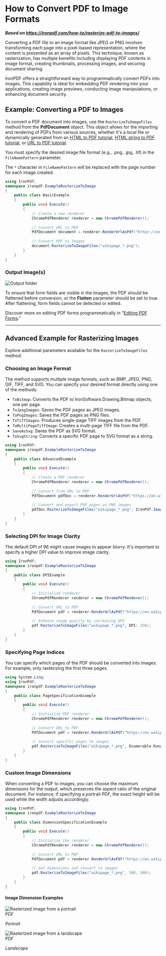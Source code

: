 # How to Convert PDF to Image Formats

***Based on <https://ironpdf.com/how-to/rasterize-pdf-to-images/>***


Converting a PDF file to an image format like JPEG or PNG involves transforming each page into a pixel-based representation, where the content is presented as an array of pixels. This technique, known as rasterization, has multiple benefits including displaying PDF contents in image format, creating thumbnails, processing images, and securing document sharing.

IronPDF offers a straightforward way to programmatically convert PDFs into images. This capability is ideal for embedding PDF rendering into your applications, creating image previews, conducting image manipulations, or enhancing document security.

## Example: Converting a PDF to Images

To convert a PDF document into images, use the `RasterizeToImageFiles` method from the **PdfDocument** object. This object allows for the importing and rendering of PDFs from various sources, whether it's a local file or dynamically generated from an [HTML to PDF tutorial](https://ironpdf.com/how-to/html-file-to-pdf/), [HTML string to PDF tutorial](https://ironpdf.com/how-to/html-string-to-pdf/), or [URL to PDF tutorial](https://ironpdf.com/how-to/url-to-pdf/).

You must specify the desired image file format (e.g., .png, .jpg, .tif) in the `FileNamePattern` parameter.

The `*` character in `FileNamePattern` will be replaced with the page number for each image created.

```cs
using IronPdf;
namespace ironpdf.ExampleRasterizeToImage
{
    public class BasicExample
    {
        public void Execute()
        {
            // Create a new renderer
            ChromePdfRenderer renderer = new ChromePdfRenderer();
            
            // Convert URL to PDF
            PdfDocument document = renderer.RenderUrlAsPdf("https://en.wikipedia.org/wiki/Main_Page");
            
            // Convert PDF to Images
            document.RasterizeToImageFiles("wikipage_*.png");
        }
    }
}
```

### Output Image(s)

<div class="center-image-wrapper">
     <img src="https://ironpdf.com/static-assets/pdf/how-to/rasterize-pdf-to-images/rasterize-pdf-to-images-rasterize.png" alt="Output folder" class="img-responsive add-shadow">
</div>

To ensure that form fields are visible in the images, the PDF should be flattened before conversion, or the **Flatten** parameter should be set to true. After flattening, form fields cannot be detected or edited.

Discover more on editing PDF forms programmatically in "[Editing PDF Forms](https://ironpdf.com/how-to/edit-forms/)."

<hr>

## Advanced Example for Rasterizing Images

Explore additional parameters available for the `RasterizeToImageFiles` method.

### Choosing an Image Format

The method supports multiple image formats, such as BMP, JPEG, PNG, GIF, TIFF, and SVG. You can specify your desired format directly using one of the methods:

- `ToBitmap`: Converts the PDF to IronSoftware.Drawing.Bitmap objects, one per page.
- `ToJpegImages`: Saves the PDF pages as JPEG images.
- `ToPngImages`: Saves the PDF pages as PNG files.
- `ToTiffImages`: Produces single-page TIFF images from the PDF.
- `ToMultiPageTiffImage`: Creates a multi-page TIFF file from the PDF.
- `SaveAsSvg`: Saves the PDF as SVG format.
- `ToSvgString`: Converts a specific PDF page to SVG format as a string.

```cs
using IronPdf;
namespace ironpdf.ExampleRasterizeToImage
{
    public class AdvancedExample
    {
        public void Execute()
        {
            // Create a PDF renderer
            ChromePdfRenderer renderer = new ChromePdfRenderer();
            
            // Convert from URL to PDF
            PdfDocument pdfDoc = renderer.RenderUrlAsPdf("https://en.wikipedia.org/wiki/Main_Page");
            
            // Convert and export PDF pages as PNG images
            pdfDoc.RasterizeToImageFiles("wikipage_*.png", IronPdf.Imaging.ImageType.Png);
        }
    }
}
```

### Selecting DPI for Image Clarity

The default DPI of 96 might cause images to appear blurry. It's important to specify a higher DPI value to improve image clarity.

```cs
using IronPdf;
namespace ironpdf.ExampleRasterizeToImage
{
    public class DPIExample
    {
        public void Execute()
        {
            // Initialize renderer
            ChromePdfRenderer renderer = new ChromePdfRenderer();
            
            // Convert URL to PDF
            PdfDocument pdf = renderer.RenderUrlAsPdf("https://en.wikipedia.org/wiki/Main_Page");
            
            // Enhance image quality by increasing DPI
            pdf.RasterizeToImageFiles("wikipage_*.png", DPI: 150);
        }
    }
}
```

### Specifying Page Indices

You can specify which pages of the PDF should be converted into images. For example, only rasterizing the first three pages.

```cs
using System.Linq;
using IronPdf;
namespace ironpdf.ExampleRasterizeToImage
{
    public class PageSpecificationExample
    {
        public void Execute()
        {
            // Initialize PDF renderer
            ChromePdfRenderer renderer = new ChromePdfRenderer();
            
            // Convert URL to PDF
            PdfDocument pdf = renderer.RenderUrlAsPdf("https://en.wikipedia.org/wiki/Main_Page");
            
            // Convert specific pages to images
            pdf.RasterizeToImageFiles("wikipage_*.png", Enumerable.Range(1, 3));
        }
    }
}
```

### Custom Image Dimensions

When converting a PDF to images, you can choose the maximum dimensions for the output, which preserves the aspect ratio of the original document. For instance, if specifying a portrait PDF, the exact height will be used while the width adjusts accordingly.

```cs
using IronPdf;
namespace ironpdf.ExampleRasterizeToImage
{
    public class DimensionSpecificationExample
    {
        public void Execute()
        {
            // Initialize the renderer
            ChromePdfRenderer renderer = new ChromePdfRenderer();
            
            // Convert URL to PDF
            PdfDocument pdf = renderer.RenderUrlAsPdf("https://en.wikipedia.org/wiki/Main_Page");
            
            // Set dimensions and convert to images
            pdf.RasterizeToImageFiles("wikipage_*.png", 500, 500);
        }
    }
}
```

#### Image Dimension Examples

<div class="image-comparison-wrapper">
    <div class="image-item" style="width: 48.5%;">
        <img src="https://ironpdf.com/static-assets/pdf/how-to/rasterize-pdf-to-images/rasterize-pdf-to-images-image-dimensions-portrait.png" alt="Rasterized image from a portrait PDF" class="responsive-image add-shadow">
        <p style="color: #181818; font-style: italic;">Portrait</p>
    </div>
    <div class="image-item" style="width: 50%;">
        <img src="https://ironpdf.com/static-assets/pdf/how-to/rasterize-pdf-to-images/rasterize-pdf-to-images-image-dimensions-landscape.png" alt="Rasterized image from a landscape PDF" class="responsive-image add-shadow">
        <p style="color: #181818; font-style: italic;">Landscape</p>
    </div>
</div>